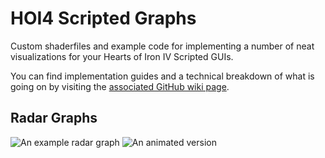 # HOI4 Scripted Graphs

Custom shaderfiles and example code for implementing a number of neat visualizations for your Hearts of Iron IV Scripted GUIs.

You can find implementation guides and a technical breakdown of what is going on by visiting the [associated GitHub wiki page](https://github.com/Flaxbeard/hoi4-scripted-graphs/wiki).

## Radar Graphs
![An example radar graph](https://i.imgur.com/0p97mii.png) ![An animated version](https://i.imgur.com/09vnBCp.gif)

